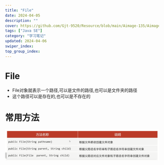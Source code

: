 ```yaml
---
title: "File"
date: 2024-04-05
description: ""
cover: https://github.com/Gjt-9520/Resource/blob/main/Aimage-135/Aimage114.jpg?raw=true
tags: ["Java SE"]
category: "学习笔记"
updated: 2024-04-06
swiper_index: 
top_group_index: 
---
```


# File

- File对象就表示一个路径,可以是文件的路径,也可以是文件夹的路径
- 这个路径可以是存在的,也可以是不存在的

# 常用方法

![File常用方法](../images/File常用方法.png)

